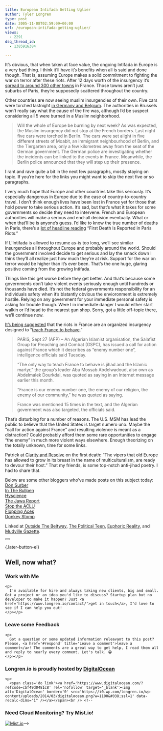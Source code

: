 ```yaml
---
title: European Intifada Getting Uglier
author: Tyler Longren
type: post
date: 2005-11-08T02:59:09+00:00
url: /european-intifada-getting-uglier/
views:
  - 2291
dsq_thread_id:
  - 1385916384

---
```

It&#8217;s obvious, that when taken at face value, the ongoing Intifada in Europe is a very bad thing. I think it&#8217;ll have it&#8217;s benefits when all is said and done though. That is, assuming Europe makes a solid commitment to fighting the war on terror after these riots. After 12 days worth of the insurgency it&#8217;s [spread to around 300 other towns][1] in France. Those towns aren&#8217;t just suburbs of Paris, they&#8217;re supposedly scattered throughout the country.

Other countries are now seeing muslim insurgencies of their own. Five cars were torched lastnight [in Germany and Belgium][2]. The authorities in Brussels won&#8217;t really say what the cause of the fire was, although I&#8217;d be suspect considering all 5 were burned in a Muslim neighborhood.

> Will the whole of Europe be burning by next week? As was expected, the Muslim insurgency did not stop at the French borders. Last night five cars were torched in Berlin. The cars were set alight in five different streets of Moabit, an immigrant neighbourhood of Berlin, and the Tiergarten area, only a few kilometres away from the seat of the German government. The German police are investigating whether the incidents can be linked to the events in France. Meanwhile, the Berlin police announced that they will step up their presence.

I rant and rave quite a bit in the next few paragraphs, mostly staying on topic. If you&#8217;re here for the links you might want to skip the next five or so paragraphs.

I very much hope that Europe and other countries take this seriously. It&#8217;s especially dangerous in Europe due to the ease of country-to-country travel. I don&#8217;t think enough lives have been lost in France yet for those that hold power to take serious action. It&#8217;s sad, but that&#8217;s what it takes for some governments so decide they need to intervene. French and European authorities will make a serious and end-all decision eventually. What or when that&#8217;ll be is anyone&#8217;s guess. I&#8217;d like to know the true number of deaths in Paris, there&#8217;s a [lot of headline reading][3] &#8220;First Death Is Reported in Paris Riots.&#8221;

If L&#8217;Intifada is allowed to resume as-is too long, we&#8217;ll see similar insurgencies all throughout Europe and probably around the world. Should the government involved decide to get serious and lay the smack down I think they&#8217;ll all realize just how much they&#8217;re at risk. Support for the war on terror would be higher than it&#8217;s ever been. That&#8217;s the one huge, glaring positive coming from the growing Intifada.

Things like this get worse before they get better. And that&#8217;s because some governments don&#8217;t take violent events seriously enough until hundreds or thousands have died. It&#8217;s not the federal governments responsibility for an individuals safety when it&#8217;s blatantly obvious the envioronment is extremely hostile. Relying on any government for your immediate personal safety is asking for trouble though. Were I in immediate danger I would either start walkin or I&#8217;d head to the nearest gun shop. Sorry, got a little off-topic there, we&#8217;ll continue now.

[It&#8217;s being suggested][4] that the riots in France are an organized insurgency designed to &#8220;[teach France to behave][5].&#8221;

> PARIS, Sept 27 (AFP) &#8211; An Algerian Islamist organisation, the Salafist Group for Preaching and Combat (GSPC), has issued a call for action against France which it describes as &#8220;enemy number one&#8221;, intelligence officials said Tuesday.
> 
> &#8220;The only way to teach France to behave is jihad and the Islamic martyr,&#8221; the group&#8217;s leader Abu Mossab Abdelwadoud, also own as Abdelmalek Dourkdal, was quoted as saying in an Internet message earlier this month.
> 
> &#8220;France is our enemy number one, the enemy of our religion, the enemy of our community,&#8221; he was quoted as saying.
> 
> France was mentioned 15 times in the text, and the Algerian government was also targeted, the officials said.

That&#8217;s disturbing for a number of reasons. The U.S. MSM has lead the public to believe that the United States is target numero uno. Maybe the &#8220;call for action against France&#8221; and resulting violence is meant as a distraction? Could probably afford them some rare opportunities to engage &#8220;the enemy&#8221; in much more violent ways elsewhere. Enough theorizing on the totally unknown, time for some links.  
<!--adsense-->

  
Patrick at [Clarity and Resolve][6] on the first death: &#8220;The vipers that old Europe has allowed to grow in its breast in the name of multiculturalism, are ready to devour their host.&#8221; That my friends, is some top-notch anti-jihad poetry. I had to share that.

Below are some other bloggers who&#8217;ve made posts on this subject today:  
[Don Surber][7]  
[In The Bullpen][8]  
[Hyscience][9]  
[The Jawa Report][10]  
[Stop the ACLU][11]  
[Flopping Aces][12]  
[Donkey Stomp][13]

Linked at [Outside The Beltway][14], [The Political Teen][15], [Euphoric Reality][16], and [Mudville Gazette][17].  
<!--adsense-->

<div class="wpulike wpulike-default " >
  <div class="wp_ulike_general_class wp_ulike_is_not_liked">
    <button type="button"
					aria-label="Like Button"
					data-ulike-id="2078"
					data-ulike-nonce="36ae78d967"
					data-ulike-type="likeThis"
					data-ulike-template="wpulike-default"
					data-ulike-display-likers="0"
					data-ulike-disable-pophover="0"
					class="wp_ulike_btn wp_ulike_put_image wp_likethis_2078"></button><span class="count-box"></span>
  </div>
</div>

[][18]{.later-button-el}

<div class='what-next'>
  <h2>
    Well, now what?
  </h2>
  
  <div class='hire'>
    <h3>
      Work with Me
    </h3>
    
    <p>
      I'm available for hire and always taking new clients, big and small. Got a project or an idea you'd like to discuss? Startup plan but no developer to make it happen? Just <a href='https://www.longren.io/contact/'>get in touch</a>, I'd love to see if I can help you out!
    </p></p>
  </div>
  
  <div class='hire'>
    <h3>
      Leave some Feedback
    </h3>
    
    <p>
      Got a question or some updated information releavant to this post? Please, <a href='#respond' title='Leave a comment'>leave a comment</a>! The comments are a great way to get help, I read them all and reply to nearly every comment. Let's talk. 😀
    </p></p>
  </div>
  
  <div class='now-what-bottom-ad'>
    <h3>
      Longren.io is proudly hosted by <a href='https://www.digitalocean.com/?refcode=cbf49d0481c8'>DigitalOcean</a>
    </h3>
    
    <p>
      <span class='do_link'><a href='https://www.digitalocean.com/?refcode=cbf49d0481c8' rel='nofollow' target='_blank'><img alt='DigitalOcean' border='0' src='https://i0.wp.com/longren.io/wp-content/uploads/2014/03/digitalocean.png?w=1100&#038;ssl=1' data-recalc-dims="1" /></a></span><br /> <!--

<h3>Need Cloud Monitoring? Try Mist.io!</h3>

<span class='do_link'><a href='http://mist.io/?ref=tyler' rel='nofollow' target='_blank'><img alt='Mist.io' border='0' src='https://i0.wp.com/longren.io/wp-content/uploads/2014/04/mistio.jpg?w=1100&#038;ssl=1' data-recalc-dims="1"></a></span>--></div> </div>

 [1]: http://news.yahoo.com/s/ap/20051107/ap_on_re_eu/france_rioting
 [2]: http://www.brusselsjournal.com/node/446
 [3]: http://www.nytimes.com/2005/11/07/international/europe/07cnd-france.html?ex=1289019600&en=6de327306d7677d2&ei=5088&partner=rssnyt&emc=rss
 [4]: http://www.captainsquartersblog.com/mt/archives/005746.php
 [5]: http://www.expatica.com/source/site_article.asp?subchannel_id=25&story_id=24044&name=Algerian+group+calls+France+%E2%80%99enemy+number+one%E2%80%99
 [6]: http://clarityandresolve.com/archives/2005/11/french_islamic.php
 [7]: http://donsurber.blogspot.com/2005/11/will-france-take-its-own-advice-on.html
 [8]: http://www.inthebullpen.com/archives/2005/11/07/day-12-of-french-intifada-sees-upswing-in-insurgency/
 [9]: http://www.hyscience.com/archives/2005/11/on_paris_riots.php
 [10]: http://mypetjawa.mu.nu/archives/131494.php
 [11]: http://stoptheaclu.com/archives/2005/11/07/riots-continue-in-france-now-spreading-to-germany-and-belgium/
 [12]: http://www.floppingaces.net/2005/11/07/french-curfews/
 [13]: http://www.donkeystomp.com/archives/2005/11/paris_riots.html
 [14]: http://www.outsidethebeltway.com/archives/12596
 [15]: http://thepoliticalteen.net/2005/11/07/110705/
 [16]: http://euphoria.jarkolicious.com/journal/2005/11/07/1249/
 [17]: http://www.mudvillegazette.com/archives/003787.html
 [18]: #